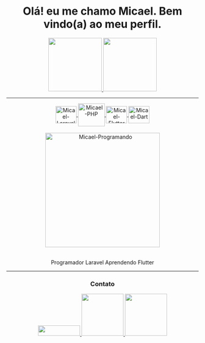 <div align="center">
  <h1>Olá! eu me chamo Micael. Bem vindo(a) ao meu perfil.</h1>
</div>

<div align="center">
  <a href="https://github.com/MicaelChaves">
  <img height="140em" src="https://github-readme-stats.vercel.app/api?username=MicaelChaves&show_icons=true&theme=dark&include_all_commits=true&count_private=true">
  <img height="140em" src="https://github-readme-stats.vercel.app/api/top-langs/?username=MicaelChaves&layout=compact&langs_count=7&theme=dark">
  </a>
</div>

<hr>

<div align="center">
  <a href="https://github.com/MicaelChaves">
  <!-- <img align="center" alt="Micael-HTML" height="45" width="55" src="https://cdn.jsdelivr.net/gh/devicons/devicon/icons/html5/html5-original-wordmark.svg"> -->
  <!-- <img align="center" alt="Micael-CSS" height="45" width="55" src="https://cdn.jsdelivr.net/gh/devicons/devicon/icons/css3/css3-original-wordmark.svg"> -->
  <!-- <img align="center" alt="Micael-JS" height="40" width="50" src="https://cdn.jsdelivr.net/gh/devicons/devicon/icons/javascript/javascript-original.svg"> -->
  <!-- <img align="center" alt="Micael-MySQL" height="60" width"70" src="https://cdn.jsdelivr.net/gh/devicons/devicon/icons/mysql/mysql-original-wordmark.svg"> -->
  <img align="center" alt="Micael-Laravel" height="45" width="55" src="https://cdn.jsdelivr.net/gh/devicons/devicon/icons/laravel/laravel-plain-wordmark.svg" />
  <img align="center" alt="Micael-PHP" height="60" width="70" src="https://cdn.jsdelivr.net/gh/devicons/devicon/icons/php/php-original.svg">

  <img align="center" alt="Micael-Flutter" height="45" width="55" src="https://cdn.jsdelivr.net/gh/devicons/devicon/icons/flutter/flutter-original.svg" />
  <img align="center" alt="Micael-Dart" height="45" width="55" src="https://cdn.jsdelivr.net/gh/devicons/devicon/icons/dart/dart-original.svg" />
  </a>
</div>

<br>

<div align="center">
  <!-- <img align="" alt="Micael-Japan-Girl" src="https://cdn.discordapp.com/attachments/795358919417397249/825430589581688872/hi.gif"> -->
  <img align="" alt="Micael-Programando" width="300" src="https://i2.wp.com/allhtaccess.info/wp-content/uploads/2018/03/programming.gif?fit=1281%2C716&ssl=1" />
  <br><br>
  <p>Programador Laravel Aprendendo Flutter</p>

  <hr>
  
  <h3> Contato </h3>
  
  <a href="mailto:micaelchaveswork@gmail.com"> <img src="https://img.shields.io/badge/Gmail-red?style=flat&logo=Gmail&logoColor=white" width="110" height="27"> </a>
  <a href="https://t.me/MicaelChaves"> <img src="https://img.shields.io/badge/Telegram-2CA5E0?style=for-the-badge&logo=telegram&logoColor=white" width="110"> </a>
  <a href="https://www.instagram.com/micaelgpchaves/"> <img src="https://img.shields.io/badge/-Instagram-E4405F?style=flat&logo=instagram&logoColor=white" width="110"> </a>
</div>
